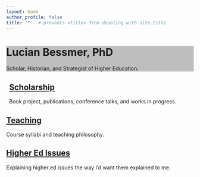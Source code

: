 ```yaml
---
layout: home
author_profile: false
title: ""   # prevents <title> from doubling with site.title
---
```


<!-- Manual HERO (bypasses theme header logic) -->
<div class="page__hero--overlay" style="background-image: linear-gradient(rgba(0,0,0,0.25), rgba(0,0,0,0.25)), url('/images/hero_looking_wide.jpg');">
  <div class="wrapper">
    <h1 class="page__title">Lucian Bessmer, PhD</h1>
    <p class="page__lead">Scholar, Historian, and Strategist of Higher Education.</p>
  </div>
</div>

<!-- Feature Row with linked titles -->
<div class="feature__wrapper" style="margin-top: 1.25rem;">

  <div class="feature__item">
    <div class="archive__item">
      <div class="archive__item-body" style="padding-left:8px;">  <!-- ← only change -->
        <h2 class="archive__item-title">
          <a href="/scholarship/">Scholarship</a>
        </h2>
        <div class="archive__item-excerpt">
          <p>Book project, publications, conference talks, and works in progress.</p>
        </div>
      </div>
    </div>
  </div>

  <div class="feature__item">
    <div class="archive__item">
      <div class="archive__item-body">
        <h2 class="archive__item-title">
          <a href="/portfolio/">Teaching</a>
        </h2>
        <div class="archive__item-excerpt">
          <p>Course syllabi and teaching philosophy.</p>
        </div>
      </div>
    </div>
  </div>

  <div class="feature__item">
    <div class="archive__item">
      <div class="archive__item-body">
        <h2 class="archive__item-title">
          <a href="/higheredissues/">Higher Ed Issues</a>
        </h2>
        <div class="archive__item-excerpt">
          <p>Explaining higher ed issues the way I’d want them explained to me.</p>
        </div>
      </div>
    </div>
  </div>

</div>
